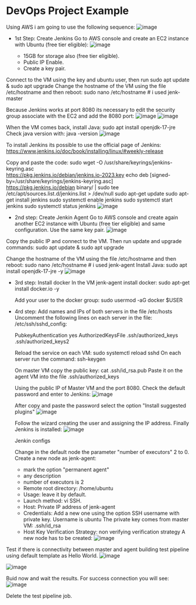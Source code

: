 # DevOps Project Example

Using AWS i am going to use the following sequence:
![image](https://github.com/martinljor/DevOpsProjectExample/assets/7529358/021b390f-bfa6-4d71-98da-c5f7049883fc)


* 1st Step: Create Jenkins
  Go to AWS console and create an EC2 instance with Ubuntu (free tier eligible):
  ![image](https://github.com/martinljor/DevOpsProjectExample/assets/7529358/15f6c045-71d1-44ec-8824-d965774b2a42)

    * 15GB for storage also (free tier eligible).
    * Public IP Enable.
    * Create a key pair.

Connect to the VM using the key and ubuntu user, then run sudo apt update & sudo apt upgrade
Change the hostname of the VM using the file /etc/hostname and then reboot:  sudo nano /etc/hostname # i used jenk-master

Because Jenkins works at port 8080 its necessary to edit the security group associate with the EC2 and add the 8080 port:
![image](https://github.com/martinljor/DevOpsProjectExample/assets/7529358/98ee1995-acbf-45dd-9a03-436182a0422f)
![image](https://github.com/martinljor/DevOpsProjectExample/assets/7529358/c322b69e-30b2-4adb-aceb-1ac261cd43ea)

When the VM comes back, install Java: sudo apt install openjdk-17-jre
Check java version with: java -version
![image](https://github.com/martinljor/DevOpsProjectExample/assets/7529358/8781e177-6474-426a-9814-18112cb2abc1)

To install Jenkins its possible to use the official page of Jenkins: https://www.jenkins.io/doc/book/installing/linux/#weekly-release

Copy and paste the code:
sudo wget -O /usr/share/keyrings/jenkins-keyring.asc \
  https://pkg.jenkins.io/debian/jenkins.io-2023.key
echo deb [signed-by=/usr/share/keyrings/jenkins-keyring.asc] \
  https://pkg.jenkins.io/debian binary/ | sudo tee \
  /etc/apt/sources.list.d/jenkins.list > /dev/null
sudo apt-get update
sudo apt-get install jenkins
sudo systemctl enable jenkins
sudo systemctl start jenkins
sudo systemctl status jenkins
![image](https://github.com/martinljor/DevOpsProjectExample/assets/7529358/ab33782f-101c-4aed-b6f7-bbd6ed745826)

* 2nd step: Create Jenkin Agent
  Go to AWS console and create again another EC2 instance with Ubuntu (free tier eligible) and same configuration. Use the same key pair.
![image](https://github.com/martinljor/DevOpsProjectExample/assets/7529358/bce8bf93-2e46-4f80-a4c5-04a2f1e94c07)

Copy the public IP and connect to the VM. Then run update and upgrade commands:
sudo apt update & sudo apt upgrade

Change the hostname of the VM using the file /etc/hostname and then reboot:  sudo nano /etc/hostname # i used jenk-agent
Install Java: sudo apt install openjdk-17-jre -y
![image](https://github.com/martinljor/DevOpsProjectExample/assets/7529358/03b25a08-d8c1-43ef-b7fa-b95549a26d5b)

* 3rd step: Install docker
  In the VM jenk-agent install docker: sudo apt-get install docker.io -y

  Add your user to the docker group:
  sudo usermod -aG docker $USER

* 4rd step: 
  Add names and IPs of both servers in the file /etc/hosts
  Uncomment the following lines on each server in the file: /etc/ssh/sshd_config:

  PubkeyAuthentication yes
  AuthorizedKeysFile      .ssh/authorized_keys .ssh/authorized_keys2

  Reload the service on each VM: sudo systemctl reload sshd
  On each server run the command: ssh-keygen

  On master VM copy the public key: cat .ssh/id_rsa.pub
  Paste it on the agent VM into the file .ssh/authorized_keys

  Using the public IP of Master VM and the port 8080.
  Check the default password and enter to Jenkins:
  ![image](https://github.com/martinljor/DevOpsProjectExample/assets/7529358/abe8cd7a-6668-4d37-9735-58a4a7e3f25f)

  After copy and paste the password select the option "Install suggested plugins"
  ![image](https://github.com/martinljor/DevOpsProjectExample/assets/7529358/250c0a85-d1ab-480b-87eb-6f33f9821fb1)

  Follow the wizard creating the user and assigning the IP address. Finally Jenkins is installed:
  ![image](https://github.com/martinljor/DevOpsProjectExample/assets/7529358/e8e3ce70-87b8-443a-9c77-57124daeaef8)

  Jenkin configs

  Change in the default node the parameter "number of executors" 2 to 0.
  Create a new node as jenk-agent:
    * mark the option "permanent agent"
    * any description
    * number of executors is 2
    * Remote root directory: /home/ubuntu
    * Usage: leave it by default.
    * Launch method: vi SSH.
    * Host: Private IP address of jenk-agent
    * Credentials:
        Add a new one using the option SSH username with private key.
        Username is ubuntu
        The private key comes from master VM: .ssh/id_rsa
    * Host Key Verification Strategy: non verifying verification strategy
  A new node has to be created:
![image](https://github.com/martinljor/DevOpsProjectExample/assets/7529358/a06560ba-0f68-4a9c-b55f-55ba542a1e8d)

Test if there is connectivity between master and agent building test pipeline using default template as Hello World.
  ![image](https://github.com/martinljor/DevOpsProjectExample/assets/7529358/9953c460-993b-4510-98a8-7454bca7039e)
 
  ![image](https://github.com/martinljor/DevOpsProjectExample/assets/7529358/777df04c-8c9c-4491-8f8b-e111e830bdc8)

  Buid now and wait the results. For success connection you will see:
  ![image](https://github.com/martinljor/DevOpsProjectExample/assets/7529358/8ff4df55-8478-4989-89c9-44e857335848)

  Delete the test pipeline job.



      
  


  

  
  
  
  





  




